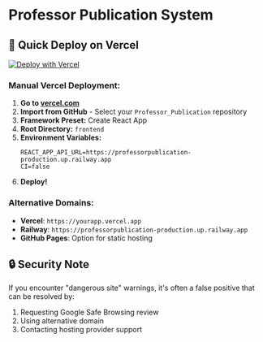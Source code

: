 # Professor Publication System

## 🚀 Quick Deploy on Vercel

[![Deploy with Vercel](https://vercel.com/button)](https://vercel.com/new/clone?repository-url=https://github.com/21f1002963/Professor_Publication)

### Manual Vercel Deployment:

1. **Go to [vercel.com](https://vercel.com)**
2. **Import from GitHub** - Select your `Professor_Publication` repository
3. **Framework Preset:** Create React App
4. **Root Directory:** `frontend`
5. **Environment Variables:**
   ```
   REACT_APP_API_URL=https://professorpublication-production.up.railway.app
   CI=false
   ```
6. **Deploy!**

### Alternative Domains:
- **Vercel**: `https://yourapp.vercel.app`
- **Railway**: `https://professorpublication-production.up.railway.app`
- **GitHub Pages**: Option for static hosting

## 🔒 Security Note
If you encounter "dangerous site" warnings, it's often a false positive that can be resolved by:
1. Requesting Google Safe Browsing review
2. Using alternative domain
3. Contacting hosting provider support